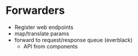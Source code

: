 Forwarders
==========
- Register web endpoints
- map/translate params
- forward to request/response queue (everblack)
    - API from components
